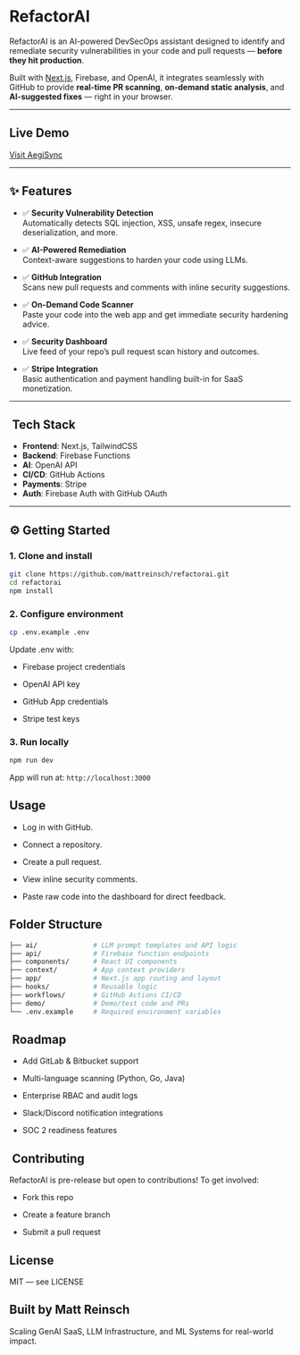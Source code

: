 #  RefactorAI

RefactorAI is an AI-powered DevSecOps assistant designed to identify and remediate security vulnerabilities in your code and pull requests — **before they hit production**.

Built with [Next.js](https://nextjs.org/), Firebase, and OpenAI, it integrates seamlessly with GitHub to provide **real-time PR scanning**, **on-demand static analysis**, and **AI-suggested fixes** — right in your browser.

---

##  Live Demo

 [Visit AegiSync](https://aegisync.dev) 

---

## ✨ Features

- ✅ **Security Vulnerability Detection**  
  Automatically detects SQL injection, XSS, unsafe regex, insecure deserialization, and more.

- ✅ **AI-Powered Remediation**  
  Context-aware suggestions to harden your code using LLMs.

- ✅ **GitHub Integration**  
  Scans new pull requests and comments with inline security suggestions.

- ✅ **On-Demand Code Scanner**  
  Paste your code into the web app and get immediate security hardening advice.

- ✅ **Security Dashboard**  
  Live feed of your repo’s pull request scan history and outcomes.

- ✅ **Stripe Integration**  
  Basic authentication and payment handling built-in for SaaS monetization.

---

## ️ Tech Stack

- **Frontend**: Next.js, TailwindCSS  
- **Backend**: Firebase Functions  
- **AI**: OpenAI API  
- **CI/CD**: GitHub Actions  
- **Payments**: Stripe  
- **Auth**: Firebase Auth with GitHub OAuth

---

## ⚙️ Getting Started

### 1. Clone and install

```bash
git clone https://github.com/mattreinsch/refactorai.git
cd refactorai
npm install
```
### 2. Configure environment
```bash
cp .env.example .env
```
Update .env with:

*   Firebase project credentials

*   OpenAI API key

*   GitHub App credentials

*   Stripe test keys

### 3. Run locally
```bash
npm run dev
```
App will run at: `http://localhost:3000`

## Usage
*   Log in with GitHub.

*   Connect a repository.

*   Create a pull request.

*   View inline security comments.

*   Paste raw code into the dashboard for direct feedback.

## Folder Structure
```bash
├── ai/              # LLM prompt templates and API logic
├── api/             # Firebase function endpoints
├── components/      # React UI components
├── context/         # App context providers
├── app/             # Next.js app routing and layout
├── hooks/           # Reusable logic
├── workflows/       # GitHub Actions CI/CD
├── demo/            # Demo/test code and PRs
└── .env.example     # Required environment variables
```
## ️ Roadmap
*   Add GitLab & Bitbucket support

*   Multi-language scanning (Python, Go, Java)

*   Enterprise RBAC and audit logs

*   Slack/Discord notification integrations

*   SOC 2 readiness features

## ‍ Contributing
RefactorAI is pre-release but open to contributions!
To get involved:

*   Fork this repo

*   Create a feature branch

*   Submit a pull request

## License
MIT — see LICENSE

## Built by Matt Reinsch
Scaling GenAI SaaS, LLM Infrastructure, and ML Systems for real-world impact.
